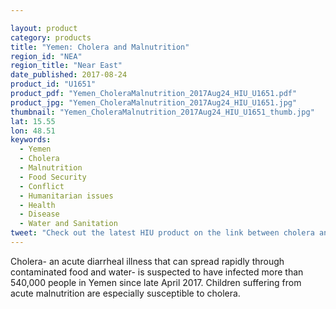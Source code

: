 ```yaml
---

layout: product
category: products
title: "Yemen: Cholera and Malnutrition"
region_id: "NEA" 
region_title: "Near East" 
date_published: 2017-08-24
product_id: "U1651"
product_pdf: "Yemen_CholeraMalnutrition_2017Aug24_HIU_U1651.pdf"
product_jpg: "Yemen_CholeraMalnutrition_2017Aug24_HIU_U1651.jpg"
thumbnail: "Yemen_CholeraMalnutrition_2017Aug24_HIU_U1651_thumb.jpg"
lat: 15.55
lon: 48.51
keywords:
  - Yemen
  - Cholera
  - Malnutrition
  - Food Security
  - Conflict
  - Humanitarian issues
  - Health
  - Disease
  - Water and Sanitation 
tweet: "Check out the latest HIU product on the link between cholera and malnutrition in Yemen"
---
```

Cholera- an acute diarrheal illness that can spread rapidly through contaminated food and water- is suspected to have infected more than 540,000 people in Yemen since late April 2017. Children suffering from acute malnutrition are especially susceptible to cholera. 
